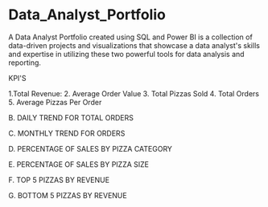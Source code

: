 # Data_Analyst_Portfolio
A Data Analyst Portfolio created using SQL and Power BI is a collection of data-driven projects and visualizations that showcase a data analyst's skills and expertise in utilizing these two powerful tools for data analysis and reporting.

KPI'S 

1.Total Revenue:
2. Average Order Value
3. Total Pizzas Sold
4. Total Orders
5. Average Pizzas Per Order

B. DAILY TREND FOR TOTAL ORDERS 

C. MONTHLY TREND FOR ORDERS 

D. PERCENTAGE OF SALES BY PIZZA CATEGORY 

E. PERCENTAGE OF SALES BY PIZZA SIZE 

F. TOP 5 PIZZAS BY REVENUE

G. BOTTOM 5 PIZZAS BY REVENUE


